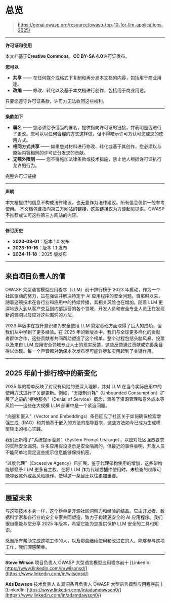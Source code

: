 # 总览

> https://genai.owasp.org/resource/owasp-top-10-for-llm-applications-2025/

------

**许可证和使用**

本文档基于**Creative Commons，CC BY-SA 4.0**许可证发布。

**您可以**

- **共享** —— 在任何媒介或格式下复制和再分发本文档的内容，包括用于商业用途。
- **改编** —— 修改、转化以及基于本文档进行创作，包括用于商业用途。

只要您遵守许可证条款，许可方无法收回这些权利。

------

**条款如下**

- **署名** —— 您必须给予适当的署名，提供指向许可证的链接，并表明是否进行了更改。您可以以任何合理的方式这样做，但不得暗示许可方认可您或您的使用方式。
- **相同方式共享** —— 如果您对材料进行修改、转化或基于其创作，您必须以与原始内容相同的许可证分发您的贡献。
- **无额外限制** —— 您不得施加法律条款或技术措施，禁止他人根据许可证执行允许的行为。

完整许可证链接

------

**声明**

本文档提供的信息不构成法律建议，也无意作为法律建议。所有信息仅供一般参考使用。
本文档包含指向第三方网站的链接，这些链接仅为方便起见提供。OWASP 不推荐或认可这些第三方网站的内容。

------

**修订历史**

- **2023-08-01**：版本 1.0 发布
- **2023-10-16**：版本 1.1 发布
- **2024-11-18**：2025 版发布



------

## 来自项目负责人的信

OWASP 大型语言模型应用程序（LLM）前十排行榜于 2023 年启动，作为一个社区驱动的努力，旨在强调并解决特定于 AI 应用程序的安全问题。自那时以来，随着这项技术在各行业和应用中的持续传播，其相关风险也在增加。随着 LLM 更深地嵌入到从客户交互到内部运营的各个领域，开发人员和安全专业人员正在发现新的漏洞以及应对这些漏洞的方法。

2023 年版本在提升意识和为安全使用 LLM 奠定基础方面取得了巨大的成功，但我们从中学到了更多经验。在 2025 年的新版本中，我们与全球更多样化的贡献者群体合作，这些贡献者共同帮助塑造了这个榜单。整个过程包括头脑风暴、投票以及来自 LLM 应用安全领域专业人士的现实反馈，这些反馈通过贡献或完善条目得以体现。每一个声音都对确保本次发布尽可能详尽和实用起到了关键作用。

------

## 2025 年前十排行榜中的新变化

2025 年的榜单反映了对现有风险的更深入理解，并对 LLM 在当今实际应用中的使用方式进行了关键更新。例如，“无限制消耗”（Unbounded Consumption）扩展了之前的“拒绝服务”（Denial of Service）概念，涵盖了资源管理和意外成本等风险——这些在大规模 LLM 部署中是一个紧迫问题。

“向量和嵌入”（Vector and Embeddings）条目回应了社区关于如何确保检索增强生成（RAG）和其他基于嵌入的方法的指导要求，这些方法如今已成为生成模型输出的核心实践。

我们还新增了“系统提示泄漏”（System Prompt Leakage），以应对社区强烈要求的实际安全漏洞。许多应用假设提示是安全隔离的，但最近的事件表明，开发人员不能简单地假定这些提示信息能够保持机密。

“过度代理”（Excessive Agency）已扩展，鉴于代理架构使用的增加，这些架构能够赋予 LLM 更多自主权。在将 LLM 作为代理或插件使用时，未检查的权限可能导致意外或高风险操作，使得这一条目比以往更加重要。

------

## 展望未来

与这项技术本身一样，这个榜单是开源社区洞察力和经验的结晶。它由开发者、数据科学家和各行业的安全专家共同塑造，致力于构建更安全的 AI 应用程序。我们很自豪能与您分享 2025 年版本，希望它能为您提供保护 LLM 安全的工具和知识。

感谢所有帮助完成这项工作的人，以及那些继续使用和改进它的人。能够参与这项工作，我们深感荣幸。

------

**Steve Wilson**
项目负责人
OWASP 大型语言模型应用程序前十
[LinkedIn: https://www.linkedin.com/in/wilsonsd/](https://www.linkedin.com/in/wilsonsd/)

**Ads Dawson**
技术负责人 & 漏洞条目负责人
OWASP 大型语言模型应用程序前十
[LinkedIn: https://www.linkedin.com/in/adamdawson0/](https://www.linkedin.com/in/adamdawson0/)